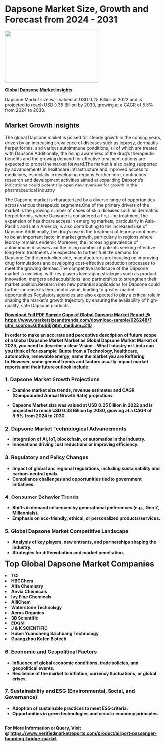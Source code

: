 <H1>Dapsone Market Size, Growth and Forecast from 2024 - 2031</H1><img class="aligncenter size-medium wp-image-584254" src="https://thirdeyenews.in/wp-content/uploads/2024/09/Global-Market-Research-300x168.jpeg" alt="" width="300" height="168" /><p><strong>Global&nbsp;<a href="https://www.marketsizeandtrends.com/download-sample/626248/?utm_source=Github8j?utm_medium=210">Dapsone Market</a> Insights</strong></p><p>Dapsone Market size was valued at USD 0.25 Billion in 2022 and is projected to reach USD 0.38 Billion by 2030, growing at a CAGR of 5.5% from 2024 to 2030.</p><p><h2>Market Growth Insights</h2> <p>The global Dapsone market is poised for steady growth in the coming years, driven by an increasing prevalence of diseases such as leprosy, dermatitis herpetiformis, and various autoimmune conditions, all of which are treated with Dapsone.Additionally, the rising awareness of the drug’s therapeutic benefits and the growing demand for effective treatment options are expected to propel the market forward.The market is also being supported by advancements in healthcare infrastructure and improved access to medicines, especially in developing regions.Furthermore, continuous research and development activities aimed at expanding Dapsone’s indications could potentially open new avenues for growth in the pharmaceutical industry.</p> <p><strong><a href="#"></a></strong></p> <p>The Dapsone market is characterized by a diverse range of opportunities across various therapeutic segments.One of the primary drivers of the market is the growing number of cases of skin diseases such as dermatitis herpetiformis, where Dapsone is considered a first-line treatment.The expansion of healthcare access in emerging markets, particularly in Asia-Pacific and Latin America, is also contributing to the increased use of Dapsone.Additionally, the drug’s use in the treatment of leprosy continues to be an important factor in market growth, particularly in regions where leprosy remains endemic.Moreover, the increasing prevalence of autoimmune diseases and the rising number of patients seeking effective long-term treatments are expected to further fuel the demand for Dapsone.On the production side, manufacturers are focusing on improving drug formulations and developing cost-effective production processes to meet the growing demand.The competitive landscape of the Dapsone market is evolving, with key players leveraging strategies such as product innovation, mergers and acquisitions, and partnerships to strengthen their market position.Research into new potential applications for Dapsone could further increase its therapeutic value, leading to greater market opportunities.Regulatory agencies are also expected to play a critical role in shaping the market's growth trajectory by ensuring the availability of high-quality, safe Dapsone products.<p><strong><a href="#"></p><p><span class=""><strong>Download Full PDF Sample Copy of Global Dapsone Market Report</strong> @ <a href="https://www.marketsizeandtrends.com/download-sample/626248/?utm_source=Github8j?utm_medium=210" target="_blank">https://www.marketsizeandtrends.com/download-sample/626248/?utm_source=Github8j?utm_medium=210</a></span></p><p>In order to make an accurate and perceptive description of future scope of a Global&nbsp;Dapsone Market Market as Global&nbsp;Dapsone Market Market of 2025, you need to describe a clear Vision &ndash; What Industry or Linda can you think of for example: Quote from a Technology, healthcare, automotive, renewable energy, name the market you are Reffering to.However, some general trends and factors usually impact market reports and their future outlook include:</p><h3>1.&nbsp;<strong>Dapsone Market Growth Projections</strong></h3><ul><li>Examine market size trends, revenue estimates and CAGR (Compounded Annual Growth Rate) projections.</li><li><p>Dapsone Market size was valued at USD 0.25 Billion in 2022 and is projected to reach USD 0.38 Billion by 2030, growing at a CAGR of 5.5% from 2024 to 2030.</p></li></ul><h3>2.&nbsp;<strong>Dapsone Market Technological Advancements</strong></h3><ul><li>Integration of AI, IoT, blockchain, or automation in the industry.</li><li>Innovations driving cost reductions or improving efficiency.</li></ul><h3>3.&nbsp;<strong>Regulatory and Policy Changes</strong></h3><ul><li>Impact of global and regional regulations, including sustainability and carbon-neutral goals.</li><li>Compliance challenges and opportunities tied to government initiatives.</li></ul><h3>4.&nbsp;<strong>Consumer Behavior Trends</strong></h3><ul><li>Shifts in demand influenced by generational preferences (e.g., Gen Z, Millennials).</li><li>Emphasis on eco-friendly, ethical, or personalized products/services.</li></ul><h3>5.&nbsp;<strong>Global Dapsone Market Competitive Landscape</strong></h3><ul><li>Analysis of key players, new entrants, and partnerships shaping the industry.</li><li>Strategies for differentiation and market penetration.</li></ul><p data-pm-slice="1 1 []"><span style="color: inherit; font-family: inherit; font-size: 25px;">Top Global Dapsone Market Companies</span></p><div class="" data-test-id=""><p><li>TCI</li><li> HBCChem</li><li> Alfa Chemistry</li><li> Anvia Chemicals</li><li> Ivy Fine Chemicals</li><li> AlliChem</li><li> Waterstone Technology</li><li> Acros Organics</li><li> 3B Scientific</li><li> EDQM</li><li> J & K SCIENTIFIC</li><li> Hubei Yuancheng Saichuang Technology</li><li> Guangzhou Kafen Biotech</li></p></div><h3>6.&nbsp;<strong>Economic and Geopolitical Factors</strong></h3><ul><li>Influence of global economic conditions, trade policies, and geopolitical events.</li><li>Resilience of the market to inflation, currency fluctuations, or global crises.</li></ul><h3>7.&nbsp;<strong>Sustainability and ESG (Environmental, Social, and Governance)</strong></h3><ul><li>Adoption of sustainable practices to meet ESG criteria.</li><li>Opportunities in green technologies and circular economy principles.</li></ul><h2><strong style="font-size: 14px;">For More Information or Query, Visit @&nbsp;</strong><a style="background-color: #ffffff; font-size: 14px;" href="https://www.marketsizeandtrends.com/report/dapsone-market/" target="_blank">https://www.verifiedmarketreports.com/product/airport-passenger-boarding-bridge-market</a></h2>